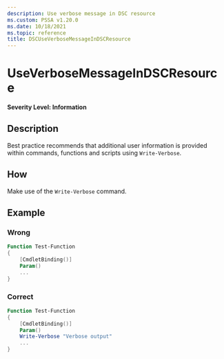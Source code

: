 ```yaml
---
description: Use verbose message in DSC resource
ms.custom: PSSA v1.20.0
ms.date: 10/18/2021
ms.topic: reference
title: DSCUseVerboseMessageInDSCResource
---
```

# UseVerboseMessageInDSCResource

**Severity Level: Information**

## Description

Best practice recommends that additional user information is provided within commands, functions and
scripts using `Write-Verbose`.

## How

Make use of the `Write-Verbose` command.

## Example

### Wrong

```powershell
Function Test-Function
{
    [CmdletBinding()]
    Param()
    ...
}
```

### Correct

```powershell
Function Test-Function
{
    [CmdletBinding()]
    Param()
    Write-Verbose "Verbose output"
    ...
}
```
